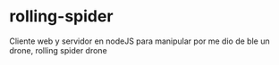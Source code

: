 # rolling-spider
Cliente web y servidor en nodeJS para manipular por me dio de ble un drone, rolling spider drone
